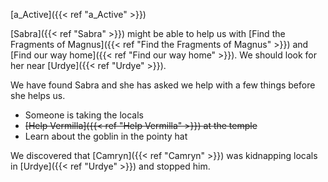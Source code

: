 [a_Active]({{< ref "a_Active" >}})

[Sabra]({{< ref "Sabra" >}}) might be able to help us with [Find the Fragments of Magnus]({{< ref "Find the Fragments of Magnus" >}}) and [Find our way home]({{< ref "Find our way home" >}}). We should look for her near [Urdye]({{< ref "Urdye" >}}).

We have found Sabra and she has asked we help with a few things before she helps us.

- Someone is taking the locals
- ~~[Help Vermilla]({{< ref "Help Vermilla" >}}) at the temple~~
- Learn about the goblin in the pointy hat

We discovered that [Camryn]({{< ref "Camryn" >}}) was kidnapping locals in [Urdye]({{< ref "Urdye" >}}) and stopped him.
